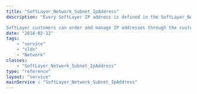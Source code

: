 ```yaml
---
title: "SoftLayer_Network_Subnet_IpAddress"
description: "Every SoftLayer IP address is defined in the SoftLayer_Network_Subnet_IpAddress service. SoftLayer IP addresses are assigned to a SoftLayer_Network_Subnet.  The SoftLayer_Network_Subnet_IpAddress service gives you information about an IP address such if it is reserved, a network address, or a gateway.  Use the data returned by these methods with other API services to get more detailed information about your services. 

SoftLayer customers can order and manage IP addresses through the customer portal. If you need to cancel a subnet please open a sales ticket in our customer portal and our account management staff will assist you. "
date: "2018-02-12"
tags:
    - "service"
    - "sldn"
    - "Network"
classes:
    - "SoftLayer_Network_Subnet_IpAddress"
type: "reference"
layout: "service"
mainService : "SoftLayer_Network_Subnet_IpAddress"
---
```

